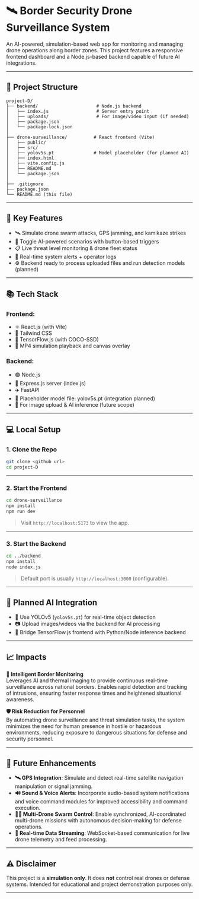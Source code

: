 # 🛰️ Border Security Drone Surveillance System

An AI-powered, simulation-based web app for monitoring and managing drone operations along border zones. This project features a responsive frontend dashboard and a Node.js-based backend capable of future AI integrations.

---

## 📂 Project Structure

```
project-D/
├── backend/                      # Node.js backend
│   ├── index.js                  # Server entry point
│   ├── uploads/                  # For image/video input (if needed)
│   ├── package.json
│   └── package-lock.json
│
├── drone-surveillance/          # React frontend (Vite)
│   ├── public/
│   ├── src/
│   ├── yolov5s.pt               # Model placeholder (for planned AI)
│   ├── index.html
│   ├── vite.config.js
│   ├── README.md
│   └── package.json
│
├── .gitignore
├── package.json
└── README.md (this file)
```

---

## 🚀 Key Features

- 🛰️ Simulate drone swarm attacks, GPS jamming, and kamikaze strikes
- 🧠 Toggle AI-powered scenarios with button-based triggers
- 📋 Live threat level monitoring & drone fleet status
- 🔔 Real-time system alerts + operator logs
- ⚙️ Backend ready to process uploaded files and run detection models (planned)

---

## 📚 Tech Stack

### Frontend:
- ⚛️ React.js (with Vite)
- 💨 Tailwind CSS
- 🧠 TensorFlow.js (with COCO-SSD)
- 🎥 MP4 simulation playback and canvas overlay

### Backend:
- 🟢 Node.js
- 📂 Express.js server (index.js)
- ✈️ FastAPI 
- 🧠 Placeholder model file: yolov5s.pt (integration planned)
- 🧪 For image upload & AI inference (future scope)

---

## 💻 Local Setup

### 1. Clone the Repo

```bash
git clone <github url>
cd project-D
```

---

### 2. Start the Frontend

```bash
cd drone-surveillance
npm install
npm run dev
```

> Visit `http://localhost:5173` to view the app.

---

### 3. Start the Backend

```bash
cd ../backend
npm install
node index.js
```

> Default port is usually `http://localhost:3000` (configurable).

---

## 🧠 Planned AI Integration

- 🎯 Use YOLOv5 (`yolov5s.pt`) for real-time object detection
- 📷 Upload images/videos via the backend for AI processing
- 🔗 Bridge TensorFlow.js frontend with Python/Node inference backend

---

## 📈 Impacts

**🧠 Intelligent Border Monitoring**  
Leverages AI and thermal imaging to provide continuous real-time surveillance across national borders. Enables rapid detection and tracking of intrusions, ensuring faster response times and heightened situational awareness.

**🛡️ Risk Reduction for Personnel**  
By automating drone surveillance and threat simulation tasks, the system minimizes the need for human presence in hostile or hazardous environments, reducing exposure to dangerous situations for defense and security personnel.

---

## 🔮 Future Enhancements

- **🛰️ GPS Integration**: Simulate and detect real-time satellite navigation manipulation or signal jamming.
- **🔊 Sound & Voice Alerts**: Incorporate audio-based system notifications and voice command modules for improved accessibility and command execution.
- **🧑‍✈️ Multi-Drone Swarm Control**: Enable synchronized, AI-coordinated multi-drone missions with autonomous decision-making for defense operations.
- **📡 Real-time Data Streaming**: WebSocket-based communication for live drone telemetry and feed processing.

---

## ⚠️ Disclaimer

This project is a **simulation only**. It does **not** control real drones or defense systems. Intended for educational and project demonstration purposes only.

---

